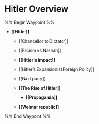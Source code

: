 # Hitler Overview

%% Begin Waypoint %%
- **[[Hitler]]**
	- [[Chancellor to Dictator]]
	- [[Facism vs Nazism]]
	- **[[Hitler's impact]]**

	- [[Hitler’s Expansionist Foreign Policy]]
	- [[Nazi party]]
	- **[[The Rise of Hitler]]**
		- **[[Propaganda]]**

	- **[[Weimar republic]]**


%% End Waypoint %%